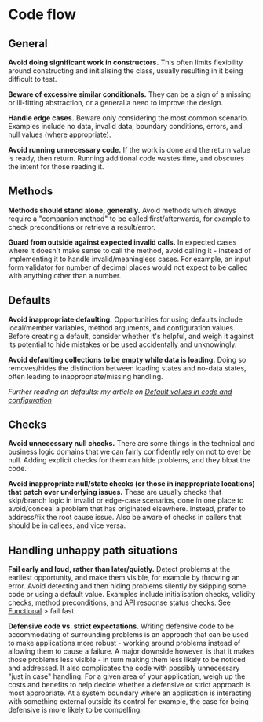 # Code flow


## General

**Avoid doing significant work in constructors.** This often limits flexibility around constructing and initialising the class, usually resulting in it being difficult to test.

**Beware of excessive similar conditionals.** They can be a sign of a missing or ill-fitting abstraction, or a general a need to improve the design.

**Handle edge cases.** Beware only considering the most common scenario. Examples include no data, invalid data, boundary conditions, errors, and null values (where appropriate).

**Avoid running unnecessary code.** If the work is done and the return value is ready, then return. Running additional code wastes time, and obscures the intent for those reading it.


## Methods

**Methods should stand alone, generally.** Avoid methods which always require a "companion method" to be called first/afterwards, for example to check preconditions or retrieve a result/error.

**Guard from outside against expected invalid calls.** In expected cases where it doesn't make sense to call the method, avoid calling it - instead of implementing it to handle invalid/meaningless cases. For example, an input form validator for number of decimal places would not expect to be called with anything other than a number.


## Defaults

**Avoid inappropriate defaulting.** Opportunities for using defaults include local/member variables, method arguments, and configuration values. Before creating a default, consider whether it's helpful, and weigh it against its potential to hide mistakes or be used accidentally and unknowingly.

**Avoid defaulting collections to be empty while data is loading.** Doing so removes/hides the distinction between loading states and no-data states, often leading to inappropriate/missing handling.

*Further reading on defaults: my article on [Default values in code and configuration](https://blog.scottlogic.com/2018/11/22/default-values-in-code-and-configuration.html)*


## Checks

**Avoid unnecessary null checks.** There are some things in the technical and business logic domains that we can fairly confidently rely on not to ever be null. Adding explicit checks for them can hide problems, and they bloat the code.

**Avoid inappropriate null/state checks (or those in inappropriate locations) that patch over underlying issues.** These are usually checks that skip/branch logic in invalid or edge-case scenarios, done in one place to avoid/conceal a problem that has originated elsewhere. Instead, prefer to address/fix the root cause issue. Also be aware of checks in callers that should be in callees, and vice versa.


## Handling unhappy path situations

**Fail early and loud, rather than later/quietly.** Detect problems at the earliest opportunity, and make them visible, for example by throwing an error. Avoid detecting and then hiding problems silently by skipping some code or using a default value. Examples include initialisation checks, validity checks, method preconditions, and API response status checks. See [Functional](functional.md) > fail fast.

**Defensive code vs. strict expectations.** Writing defensive code to be accommodating of surrounding problems is an approach that can be used to make applications more robust - working around problems instead of allowing them to cause a failure. A major downside however, is that it makes those problems less visible - in turn making them less likely to be noticed and addressed. It also complicates the code with possibly unnecessary "just in case" handling. For a given area of your application, weigh up the costs and benefits to help decide whether a defensive or strict approach is most appropriate. At a system boundary where an application is interacting with something external outside its control for example, the case for being defensive is more likely to be compelling.
